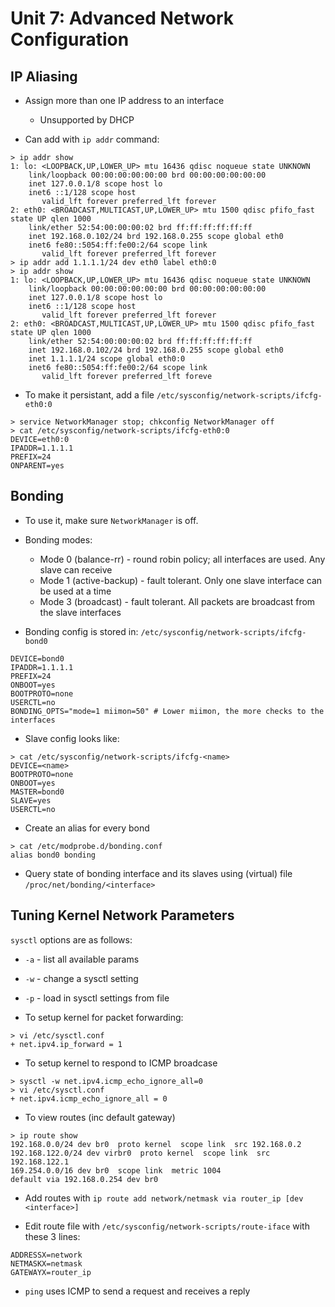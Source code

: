 Unit 7: Advanced Network Configuration
================================

## IP Aliasing

* Assign more than one IP address to an interface
    * Unsupported by DHCP

* Can add with ```ip addr``` command:

```
> ip addr show
1: lo: <LOOPBACK,UP,LOWER_UP> mtu 16436 qdisc noqueue state UNKNOWN
    link/loopback 00:00:00:00:00:00 brd 00:00:00:00:00:00
    inet 127.0.0.1/8 scope host lo
    inet6 ::1/128 scope host
       valid_lft forever preferred_lft forever
2: eth0: <BROADCAST,MULTICAST,UP,LOWER_UP> mtu 1500 qdisc pfifo_fast state UP qlen 1000
    link/ether 52:54:00:00:00:02 brd ff:ff:ff:ff:ff:ff
    inet 192.168.0.102/24 brd 192.168.0.255 scope global eth0
    inet6 fe80::5054:ff:fe00:2/64 scope link
       valid_lft forever preferred_lft forever
> ip addr add 1.1.1.1/24 dev eth0 label eth0:0
> ip addr show
1: lo: <LOOPBACK,UP,LOWER_UP> mtu 16436 qdisc noqueue state UNKNOWN
    link/loopback 00:00:00:00:00:00 brd 00:00:00:00:00:00
    inet 127.0.0.1/8 scope host lo
    inet6 ::1/128 scope host
       valid_lft forever preferred_lft forever
2: eth0: <BROADCAST,MULTICAST,UP,LOWER_UP> mtu 1500 qdisc pfifo_fast state UP qlen 1000
    link/ether 52:54:00:00:00:02 brd ff:ff:ff:ff:ff:ff
    inet 192.168.0.102/24 brd 192.168.0.255 scope global eth0
    inet 1.1.1.1/24 scope global eth0:0
    inet6 fe80::5054:ff:fe00:2/64 scope link
       valid_lft forever preferred_lft foreve
```

* To make it persistant, add a file ```/etc/sysconfig/network-scripts/ifcfg-eth0:0```

```
> service NetworkManager stop; chkconfig NetworkManager off
> cat /etc/sysconfig/network-scripts/ifcfg-eth0:0
DEVICE=eth0:0
IPADDR=1.1.1.1
PREFIX=24
ONPARENT=yes
```

## Bonding

* To use it, make sure ```NetworkManager``` is off.

* Bonding modes:

    * Mode 0 (balance-rr) - round robin policy; all interfaces are used. Any slave can receive
    * Mode 1 (active-backup) - fault tolerant. Only one slave interface can be used at a time
    * Mode 3 (broadcast) - fault tolerant. All packets are broadcast from the slave interfaces

* Bonding config is stored in: ```/etc/sysconfig/network-scripts/ifcfg-bond0```

```
DEVICE=bond0
IPADDR=1.1.1.1
PREFIX=24
ONBOOT=yes
BOOTPROTO=none
USERCTL=no
BONDING_OPTS="mode=1 miimon=50" # Lower miimon, the more checks to the interfaces
```

* Slave config looks like:

```
> cat /etc/sysconfig/network-scripts/ifcfg-<name>
DEVICE=<name>
BOOTPROTO=none
ONBOOT=yes
MASTER=bond0
SLAVE=yes
USERCTL=no
```

* Create an alias for every bond

```
> cat /etc/modprobe.d/bonding.conf
alias bond0 bonding
```

* Query state of bonding interface and its slaves using (virtual) file ```/proc/net/bonding/<interface>```

## Tuning Kernel Network Parameters

```sysctl``` options are as follows:

* ```-a``` - list all available params
* ```-w``` - change a sysctl setting
* ```-p``` - load in sysctl settings from file

* To setup kernel for packet forwarding:

```
> vi /etc/sysctl.conf
+ net.ipv4.ip_forward = 1
```

* To setup kernel to respond to ICMP broadcase

```
> sysctl -w net.ipv4.icmp_echo_ignore_all=0
> vi /etc/sysctl.conf
+ net.ipv4.icmp_echo_ignore_all = 0
```

* To view routes (inc default gateway)

```
> ip route show
192.168.0.0/24 dev br0  proto kernel  scope link  src 192.168.0.2
192.168.122.0/24 dev virbr0  proto kernel  scope link  src 192.168.122.1
169.254.0.0/16 dev br0  scope link  metric 1004
default via 192.168.0.254 dev br0
```

* Add routes with ```ip route add network/netmask via router_ip [dev <interface>]```

* Edit route file with ```/etc/sysconfig/network-scripts/route-iface``` with these 3 lines:

```
ADDRESSX=network
NETMASKX=netmask
GATEWAYX=router_ip
```

* ```ping``` uses ICMP to send a request and receives a reply
